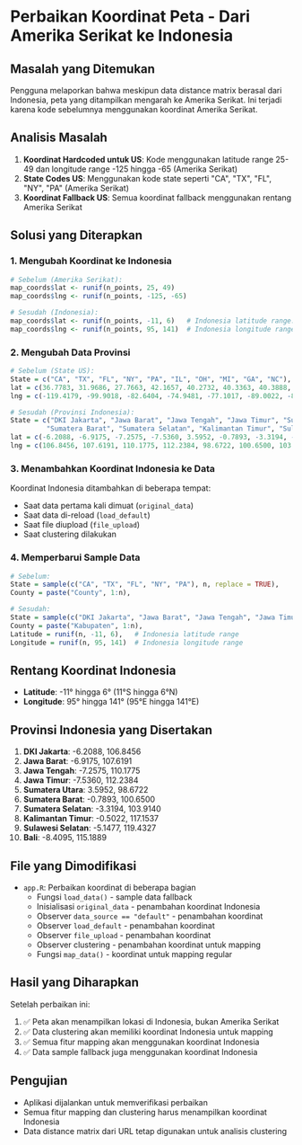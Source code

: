 # Perbaikan Koordinat Peta - Dari Amerika Serikat ke Indonesia

## Masalah yang Ditemukan
Pengguna melaporkan bahwa meskipun data distance matrix berasal dari Indonesia, peta yang ditampilkan mengarah ke Amerika Serikat. Ini terjadi karena kode sebelumnya menggunakan koordinat Amerika Serikat.

## Analisis Masalah
1. **Koordinat Hardcoded untuk US**: Kode menggunakan latitude range 25-49 dan longitude range -125 hingga -65 (Amerika Serikat)
2. **State Codes US**: Menggunakan kode state seperti "CA", "TX", "FL", "NY", "PA" (Amerika Serikat)
3. **Koordinat Fallback US**: Semua koordinat fallback menggunakan rentang Amerika Serikat

## Solusi yang Diterapkan

### 1. Mengubah Koordinat ke Indonesia
```r
# Sebelum (Amerika Serikat):
map_coords$lat <- runif(n_points, 25, 49)
map_coords$lng <- runif(n_points, -125, -65)

# Sesudah (Indonesia):
map_coords$lat <- runif(n_points, -11, 6)   # Indonesia latitude range: 6°N to 11°S
map_coords$lng <- runif(n_points, 95, 141)  # Indonesia longitude range: 95°E to 141°E
```

### 2. Mengubah Data Provinsi
```r
# Sebelum (State US):
State = c("CA", "TX", "FL", "NY", "PA", "IL", "OH", "MI", "GA", "NC"),
lat = c(36.7783, 31.9686, 27.7663, 42.1657, 40.2732, 40.3363, 40.3888, 43.3266, 33.7490, 35.7596),
lng = c(-119.4179, -99.9018, -82.6404, -74.9481, -77.1017, -89.0022, -82.7649, -84.3426, -84.3426, -79.0193)

# Sesudah (Provinsi Indonesia):
State = c("DKI Jakarta", "Jawa Barat", "Jawa Tengah", "Jawa Timur", "Sumatera Utara", 
         "Sumatera Barat", "Sumatera Selatan", "Kalimantan Timur", "Sulawesi Selatan", "Bali"),
lat = c(-6.2088, -6.9175, -7.2575, -7.5360, 3.5952, -0.7893, -3.3194, -0.5022, -5.1477, -8.4095),
lng = c(106.8456, 107.6191, 110.1775, 112.2384, 98.6722, 100.6500, 103.9140, 117.1537, 119.4327, 115.1889)
```

### 3. Menambahkan Koordinat Indonesia ke Data
Koordinat Indonesia ditambahkan di beberapa tempat:
- Saat data pertama kali dimuat (`original_data`)
- Saat data di-reload (`load_default`)
- Saat file diupload (`file_upload`)
- Saat clustering dilakukan

### 4. Memperbarui Sample Data
```r
# Sebelum:
State = sample(c("CA", "TX", "FL", "NY", "PA"), n, replace = TRUE),
County = paste("County", 1:n),

# Sesudah:
State = sample(c("DKI Jakarta", "Jawa Barat", "Jawa Tengah", "Jawa Timur", "Sumatera Utara"), n, replace = TRUE),
County = paste("Kabupaten", 1:n),
Latitude = runif(n, -11, 6),   # Indonesia latitude range
Longitude = runif(n, 95, 141)  # Indonesia longitude range
```

## Rentang Koordinat Indonesia
- **Latitude**: -11° hingga 6° (11°S hingga 6°N)
- **Longitude**: 95° hingga 141° (95°E hingga 141°E)

## Provinsi Indonesia yang Disertakan
1. **DKI Jakarta**: -6.2088, 106.8456
2. **Jawa Barat**: -6.9175, 107.6191
3. **Jawa Tengah**: -7.2575, 110.1775
4. **Jawa Timur**: -7.5360, 112.2384
5. **Sumatera Utara**: 3.5952, 98.6722
6. **Sumatera Barat**: -0.7893, 100.6500
7. **Sumatera Selatan**: -3.3194, 103.9140
8. **Kalimantan Timur**: -0.5022, 117.1537
9. **Sulawesi Selatan**: -5.1477, 119.4327
10. **Bali**: -8.4095, 115.1889

## File yang Dimodifikasi
- `app.R`: Perbaikan koordinat di beberapa bagian
  - Fungsi `load_data()` - sample data fallback
  - Inisialisasi `original_data` - penambahan koordinat Indonesia
  - Observer `data_source == "default"` - penambahan koordinat
  - Observer `load_default` - penambahan koordinat
  - Observer `file_upload` - penambahan koordinat
  - Observer clustering - penambahan koordinat untuk mapping
  - Fungsi `map_data()` - koordinat untuk mapping regular

## Hasil yang Diharapkan
Setelah perbaikan ini:
1. ✅ Peta akan menampilkan lokasi di Indonesia, bukan Amerika Serikat
2. ✅ Data clustering akan memiliki koordinat Indonesia untuk mapping
3. ✅ Semua fitur mapping akan menggunakan koordinat Indonesia
4. ✅ Data sample fallback juga menggunakan koordinat Indonesia

## Pengujian
- Aplikasi dijalankan untuk memverifikasi perbaikan
- Semua fitur mapping dan clustering harus menampilkan koordinat Indonesia
- Data distance matrix dari URL tetap digunakan untuk analisis clustering
